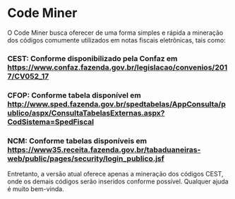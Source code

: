 # Code Miner
O Code Miner busca oferecer de uma forma simples e rápida a mineração dos códigos comumente utilizados em notas fiscais eletrônicas, tais como:
### CEST: Conforme disponibilizado pela Confaz em https://www.confaz.fazenda.gov.br/legislacao/convenios/2017/CV052_17
### CFOP: Conforme tabela disponível em http://www.sped.fazenda.gov.br/spedtabelas/AppConsulta/publico/aspx/ConsultaTabelasExternas.aspx?CodSistema=SpedFiscal
### NCM: Conforme tabelas disponíveis em https://www35.receita.fazenda.gov.br/tabaduaneiras-web/public/pages/security/login_publico.jsf
Entretanto, a versão atual oferece apenas a mineração dos códigos CEST, onde os demais códigos serão inseridos conforme possível.
Qualquer ajuda é muito bem-vinda.
